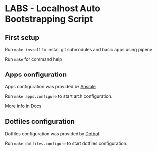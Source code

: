 LABS - Localhost Auto Bootstrapping Script
==========================================

First setup
-----------
Run `make install` to install git submodules and basic apps using pipenv

Run `make` for command help


Apps configuration
------------------
Apps configuration was provided by [Ansible](https://docs.ansible.com/ansible/latest/index.html)

Run `make apps.configure` to start arch configuration.

More info in [Docs](apps/docs/index.md)


Dotfiles configuration
----------------------
Dotfiles configuration was provided by [Dotbot](https://github.com/anishathalye/dotbot)

Run `make dotfiles.configure` to start dotfiles configuration.
